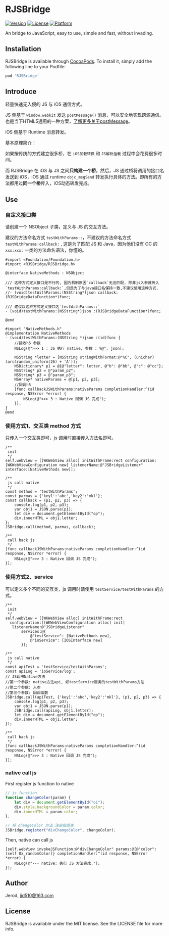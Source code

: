 # RJSBridge

[![Version](https://img.shields.io/cocoapods/v/RJSBridge.svg?style=flat)](https://cocoapods.org/pods/RJSBridge)
[![License](https://img.shields.io/cocoapods/l/RJSBridge.svg?style=flat)](https://cocoapods.org/pods/RJSBridge)
[![Platform](https://img.shields.io/cocoapods/p/RJSBridge.svg?style=flat)](https://cocoapods.org/pods/RJSBridge)

An bridge to JavaScript, easy to use, simple and fast, without invading.

## Installation

RJSBridge is available through [CocoaPods](https://cocoapods.org). To install
it, simply add the following line to your Podfile:

```ruby
pod 'RJSBridge'
```

## Introduce

轻量快速无入侵的 JS 与 iOS 通信方式。

JS 侧基于 `window.webkit` 发送 `postMessage()` 消息，可以安全地实现跨源通信。也是当下HTML5通用的一种方案，[了解更多关于postMessage](https://developer.mozilla.org/zh-CN/docs/Web/API/Window/postMessage)。

iOS 侧基于 Runtime 消息转发。

基本原理简介：

如果按传统的方式建立很多桥，在 `iOS加载转换` 和 `JS解析挂载` 过程中会花费很多时间。

而 RJSBridge 在 iOS 与 JS 之间**只构建一个桥**，然后，JS 通过桥将调用的接口名发送到 iOS，iOS 通过 runtime `objc_msgSend` 转发执行具体的方法。即所有的方法都用过**同一个桥**传入，iOS动态转发完成。

## Use

### 自定义接口类

请创建一个 NSObject 子类，定义与 JS 的交互方法。

建议的方法命名方式 `testWithParams::`，不建议的方法命名方式 `testWithParams:callback:` , 这是为了匹配 JS 和 Java，因为他们没有 OC 的 `xxx:xxx:` 一类的方法命名语法，你懂的。

```objc
#import <Foundation/Foundation.h>
#import <RJSBridge/RJSBridge.h>

@interface NativeMethods : NSObject

/// 这种方式定义接口是不行的, 因为机制原因`callback`无法匹配, 除非js入参就传入`testWithParams:callback:`,但是为了与java接口名保持一致,不建议使用这种方式.
//- (void)testWithParams:(NSString*)json callback:(RJSBridgeDataFunction*)func;

/// 建议以这种方式定义接口名`testWithParams::`
- (void)testWithParams:(NSString*)json :(RJSBridgeDataFunction*)func;

@end
  
#import "NativeMethods.h"
@implementation NativeMethods
- (void)testWithParams:(NSString *)json :(id)func {
    //接收h5 参数
    NSLog(@">>> 1 : JS 执行 native, 参数 : %@", json);
    
    NSString *letter = [NSString stringWithFormat:@"%C", (unichar)(arc4random_uniform(26) + 'A')];
    NSDictionary* p1 = @{@"letter": letter, @"b": @"bb", @"c": @"cc"};
    NSString* p2 = @"param_p2";
    NSString* p3 = @"param_p3";
    NSArray* nativeParams = @[p1, p2, p3];
    //回调h5
    [func callbackJSWithParams:nativeParams completionHandler:^(id response, NSError *error) {
        NSLog(@">>> 3 : Native 回调 JS 完成");
    }];
}
@end
```

### 使用方式1、交互类 method 方式

只传入一个交互类即可，js 调用时直接传入方法名即可。

```objc
/**
 init
 */
self.webView = [[WKWebView alloc] initWithFrame:rect configuration:[WKWebViewConfiguration new] listenerName:@"JSBridgeListener" interface:[NativeMethods new]];

/**
 js call native
 */
const method = 'testWithParams';
const parmas = {'key1':'abc','key2':'mkl'};
const callback = (p1, p2, p3) => {
    console.log(p1, p2, p3);
    var obj1 = JSON.parse(p1);
    let div = document.getElementById("op");
    div.innerHTML = obj1.letter;
};
JSBridge.call(method, parmas, callback);

/** 
 call back js
 */
[func callbackJSWithParams:nativeParams completionHandler:^(id response, NSError *error) {
    NSLog(@">>> 3 : Native 回调 JS 完成");
}];
```

### 使用方式2、service

可以定义多个不同的交互类，js 调用时请使用 `testService/testWithParams` 的方式。

```objc
/**
 init
 */
self.webView = [[WKWebView alloc] initWithFrame:rect
  configuration:[[WKWebViewConfiguration alloc] init]
   listenerName:@"JSBridgeListener"
       services:@{
           @"testService": [NativeMethods new],
           @"ioService": [IOSInterface new]
       }];

/**
 js call native
 */
const apiTest = 'testService/testWithParams';
const apiLog = 'ioService/log';
// JS调用Native方法
//第一个参数: native方法api, 如testService服务的testWithParams方法
//第二个参数: 入参
//第三个参数: 回调函数
JSBridge.call(apiTest, {'key1':'abc','key2':'mkl'}, (p1, p2, p3) => {
    console.log(p1, p2, p3);
    var obj1 = JSON.parse(p1);
    JSBridge.call(apiLog, obj1.letter);
    let div = document.getElementById("op");
    div.innerHTML = obj1.letter;
});

/** 
 call back js
 */
[func callbackJSWithParams:nativeParams completionHandler:^(id response, NSError *error) {
    NSLog(@">>> 3 : Native 回调 JS 完成");
}];
```

### native call js

First register js function to native

```js
// js function
function changeColor(param) {
    let div = document.getElementById("oi");
    div.style.backgroundColor = param.color;
    div.innerHTML = param.color;
};

// 将 changeColor 方法 注册给原生
JSBridge.registor("divChangeColor", changeColor);
```

Then, native can call js

```objc
[self.webView invokeJSFunction:@"divChangeColor" params:@{@"color": [self Ox_randomColor]} completionHandler:^(id response, NSError *error) {
    NSLog(@"--- native: 执行 JS 方法完成.");
}];
```



## Author

Jerod, jjd510@163.com

## License

RJSBridge is available under the MIT license. See the LICENSE file for more info.
